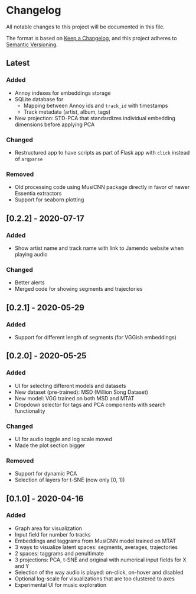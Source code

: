 # Changelog
All notable changes to this project will be documented in this file.

The format is based on [Keep a Changelog](https://keepachangelog.com/en/1.0.0/),
and this project adheres to [Semantic Versioning](https://semver.org/spec/v2.0.0.html).

## Latest

### Added
- Annoy indexes for embeddings storage
- SQLite database for
  - Mapping between Annoy ids and `track_id` with timestamps
  - Track metadata (artist, album, tags)
- New projection: STD-PCA that standardizes individual embedding dimensions before applying PCA

### Changed
- Restructured app to have scripts as part of Flask app with `click` instead of `argparse`

### Removed
- Old processing code using MusiCNN package directly in favor of newer Essentia extractors
- Support for seaborn plotting

## [0.2.2] - 2020-07-17

### Added
- Show artist name and track name with link to Jamendo website when playing audio

### Changed
- Better alerts
- Merged code for showing segments and trajectories

## [0.2.1] - 2020-05-29

### Added
- Support for different length of segments (for VGGish embeddings)

## [0.2.0] - 2020-05-25

### Added
- UI for selecting different models and datasets
- New dataset (pre-trained): MSD (Million Song Dataset)
- New model: VGG trained on both MSD and MTAT
- Dropdown selector for tags and PCA components with search functionality

### Changed
- UI for audio toggle and log scale moved
- Made the plot section bigger

### Removed

- Support for dynamic PCA
- Selection of layers for t-SNE (now only [0, 1])

## [0.1.0] - 2020-04-16

### Added
- Graph area for visualization
- Input field for number fo tracks
- Embeddings and taggrams from MusiCNN model trained on MTAT
- 3 ways to visualize latent spaces: segments, averages, trajectories
- 2 spaces: taggrams and penultimate
- 3 projections: PCA, t-SNE and original with numerical input fields for X and Y
- Selection of the way audio is played: on-click, on-hover and disabled
- Optional log-scale for visualizations that are too clustered to axes
- Experimental UI for music exploration
